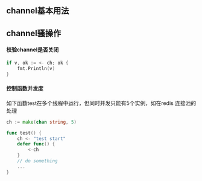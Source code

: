 ## channel基本用法



## channel骚操作

#### 校验channel是否关闭

```go
if v, ok := <- ch; ok {
    fmt.Println(v)
}
```

#### 控制函数并发度

如下函数test在多个线程中运行，但同时并发只能有5个实例，如在redis 连接池的处理

```go
ch := make(chan string, 5)

func test() {
    ch <- "test start"
    defer func() {
        <-ch
    }
    // do something
    ... 
}
```

